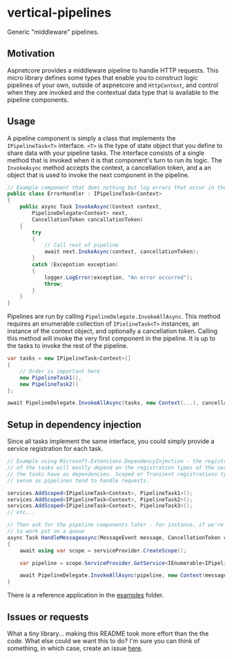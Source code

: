 # vertical-pipelines

Generic "middleware" pipelines.

## Motivation

Aspnetcore provides a middleware pipeline to handle HTTP requests. This micro library defines some types that enable you to construct logic pipelines of your own, outside of aspnetcore and `HttpContext`, and control when they are invoked and the contextual data type that is available to the pipeline components.

## Usage

A pipeline component is simply a class that implements the `IPipelineTask<T>` interface. `<T>` is the type of state object that you define to share data with your pipeline tasks. The interface consists of a single method that is invoked when it is that component's turn to run its logic. The `InvokeAsync` method accepts the context, a cancellation token, and a an object that is used to invoke the next component in the pipeline.

```csharp
// Example component that does nothing but log errors that occur in the other parts of the pipeline
public class ErrorHandler : IPipelineTask<Context>
{
    public async Task InvokeAsync(Context context,
        PipelineDelegate<Context> next,
        CancellationToken cancallationToken)
    {
        try
        {
            // Call rest of pipeline
            await next.InokeAsync(context, cancellationToken);
        }
        catch (Excepotion exception)
        {
            logger.LogError(exception, "An error occurred");
            throw;
        }
    }
}
```

Pipelines are run by calling `PipelineDelegate.InvokeAllAsync`. This method requires an enumerable collection of `IPielineTask<T>` instances, an instance of the context object, and optionally a cancellation token. Calling this method will invoke the very first component in the pipeline. It is up to the tasks to invoke the rest of the pipeline.

```csharp
var tasks = new IPipelineTask<Context>[]
{
    // Order is important here
    new PipelineTask1(),
    new PipelineTask2()
};

await PipelineDelegate.InvokeAllAsync(tasks, new Context(...), cancellationToken);
```

## Setup in dependency injection

Since all tasks implement the same interface, you could simply provide a service registration for each task.

```csharp
// Example using Microsoft.Extensions.DependencyInjection - the registration type
// of the tasks will mostly depend on the registration types of the services that
// the tasks have as dependencies. Scoped or Transient registrations typically make
// sense as pipelines tend to handle requests.

services.AddScoped<IPipelineTask<Context>, PipelineTask1>();
services.AddScoped<IPipelineTask<Context>, PipelineTask2>();
services.AddScoped<IPipelineTask<Context>, PipelineTask3>();
// etc...

// Then ask for the pipeline components later - for instance, if we're responding
// to work put on a queue
async Task HandleMessageasync(MessageEvent message, CancellationToken cancellationToken)
{
    await using var scope = serviceProvider.CreateScope();

    var pipeline = scope.ServiceProvider.GetService<IEnumerable<IPipelineTask<Context>>>();

    await PipelineDelegate.InvokeAllAsync(pipeline, new Context(message), cancellationToken); 
}
```

There is a reference application in the [examples](https://github.com/verticalsoftware/vertical-pipelines/tree/dev/examples) folder.

## Issues or requests

What a tiny library... making this README took more effort than the the code. What else could we want this to do? I'm sure you can think of something, in which case, create an issue [here](https://github.com/verticalsoftware/vertical-pipelines/issues).